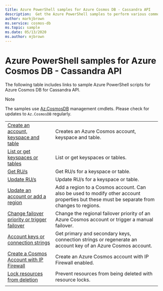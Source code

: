 ```yaml
---
title: Azure PowerShell samples for Azure Cosmos DB - Cassandra API
description:  Get the Azure PowerShell samples to perform various common tasks in Azure Cosmos DB Cassandra API accounts
author: markjbrown
ms.service: cosmos-db
ms.topic: sample
ms.date: 05/13/2020
ms.author: mjbrown
---
```


# Azure PowerShell samples for Azure Cosmos DB - Cassandra API

The following table includes links to sample Azure PowerShell scripts for Azure Cosmos DB for Cassandra API.

> [!NOTE]
> The samples use [Az.CosmosDB](https://docs.microsoft.com/powershell/module/az.cosmosdb) management cmdlets. Please check for updates to `Az.CosmosDB` regularly.

| | |
|---|---|
|[Create an account, keyspace and table](scripts/powershell/cassandra/ps-cassandra-create.md?toc=%2fpowershell%2fmodule%2ftoc.json)| Creates an Azure Cosmos account, keyspace and table. |
|[List or get keyspaces or tables](scripts/powershell/cassandra/ps-cassandra-list-get.md?toc=%2fpowershell%2fmodule%2ftoc.json)| List or get keyspaces or tables. |
|[Get RU/s](scripts/powershell/cassandra/ps-cassandra-ru-get.md?toc=%2fpowershell%2fmodule%2ftoc.json)| Get RU/s for a keyspace or table. |
|[Update RU/s](scripts/powershell/cassandra/ps-cassandra-ru-update.md?toc=%2fpowershell%2fmodule%2ftoc.json)| Update RU/s for a keyspace or table. |
|[Update an account or add a region](scripts/powershell/common/ps-account-update.md?toc=%2fpowershell%2fmodule%2ftoc.json)| Add a region to a Cosmos account. Can also be used to modify other account properties but these must be separate from changes to regions. |
|[Change failover priority or trigger failover](scripts/powershell/common/ps-account-failover-priority-update.md?toc=%2fpowershell%2fmodule%2ftoc.json)| Change the regional failover priority of an Azure Cosmos account or trigger a manual failover. |
|[Account keys or connection strings](scripts/powershell/common/ps-account-keys-connection-strings.md?toc=%2fpowershell%2fmodule%2ftoc.json)| Get primary and secondary keys, connection strings or regenerate an account key of an Azure Cosmos account. |
|[Create a Cosmos Account with IP Firewall](scripts/powershell/common/ps-account-firewall-create.md?toc=%2fpowershell%2fmodule%2ftoc.json)| Create an Azure Cosmos account with IP Firewall enabled. |
|[Lock resources from deletion](scripts/powershell/cassandra/ps-cassandra-lock.md?toc=%2fpowershell%2fmodule%2ftoc.json)| Prevent resources from being deleted with resource locks. |
|||
